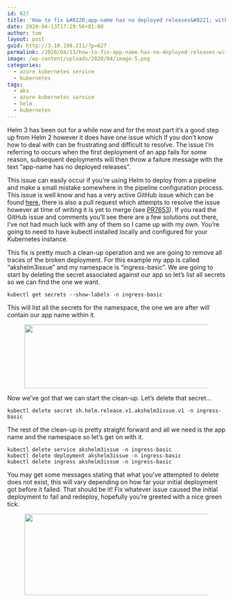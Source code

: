 ```yaml
---
id: 627
title: 'How to fix &#8220;app-name has no deployed releases&#8221; with Helm 3'
date: 2020-04-13T17:29:56+01:00
author: tom
layout: post
guid: http://3.10.198.211/?p=627
permalink: /2020/04/13/how-to-fix-app-name-has-no-deployed-releases-with-helm-3/
image: /wp-content/uploads/2020/04/image-5.png
categories:
  - azure kubernetes service
  - kubernetes
tags:
  - aks
  - azure kubernetes service
  - helm
  - kubernetes
---
```

Helm 3 has been out for a while now and for the most part it&#8217;s a good step up from Helm 2 however it does have one issue which if you don&#8217;t know how to deal with can be frustrating and difficult to resolve. The issue I&#8217;m referring to occurs when the first deployment of an app fails for some reason, subsequent deployments will then throw a failure message with the text &#8220;app-name has no deployed releases&#8221;.

This issue can easily occur if you&#8217;re using Helm to deploy from a pipeline and make a small mistake somewhere in the pipeline configuration process. This issue is well know and has a very active GitHub issue which can be found [here](https://github.com/helm/helm/issues/5595#issuecomment-612611077), there is also a pull request which attempts to resolve the issue however at time of writing it is yet to merge (see [PR7653](https://github.com/helm/helm/pull/7653)). If you read the GitHub issue and comments you&#8217;ll see there are a few solutions out there, I&#8217;ve not had much luck with any of them so I came up with my own. You&#8217;re going to need to have kubectl installed locally and configured for your Kubernetes instance. 

This fix is pretty much a clean-up operation and we are going to remove all traces of the broken deployment. For this example my app is called &#8220;akshelm3issue&#8221; and my namespace is &#8220;ingress-basic&#8221;. We are going to start by deleting the secret associated against our app so let&#8217;s list all secrets so we can find the one we want.

<pre class="wp-block-code"><code>kubectl get secrets --show-labels -n ingress-basic</code></pre>

This will list all the secrets for the namespace, the one we are after will contain our app name within it. <figure class="wp-block-image size-large">

<img loading="lazy" width="774" height="147" src="http://tomaustin.xyz/wp-content/uploads/2020/04/image-6.png" alt="" class="wp-image-629" srcset="https://tomaustin.xyz/wp-content/uploads/2020/04/image-6.png 774w, https://tomaustin.xyz/wp-content/uploads/2020/04/image-6-300x57.png 300w, https://tomaustin.xyz/wp-content/uploads/2020/04/image-6-768x146.png 768w, https://tomaustin.xyz/wp-content/uploads/2020/04/image-6-720x137.png 720w" sizes="(max-width: 774px) 100vw, 774px" /> </figure> 

Now we&#8217;ve got that we can start the clean-up. Let&#8217;s delete that secret&#8230;

<pre class="wp-block-code"><code>kubectl delete secret sh.helm.release.v1.akshelm3issue.v1 -n ingress-basic</code></pre>

The rest of the clean-up is pretty straight forward and all we need is the app name and the namespace so let&#8217;s get on with it.

<pre class="wp-block-code"><code>kubectl delete service akshelm3issue -n ingress-basic
kubectl delete deployment akshelm3issue -n ingress-basic
kubectl delete ingress akshelm3issue -n ingress-basic</code></pre>

You may get some messages stating that what you&#8217;ve attempted to delete does not exist, this will vary depending on how far your initial deployment got before it failed. That should be it! Fix whatever issue caused the initial deployment to fail and redeploy, hopefully you&#8217;re greeted with a nice green tick.

<div class="wp-block-image">
  <figure class="aligncenter size-large"><img loading="lazy" width="740" height="188" src="http://tomaustin.xyz/wp-content/uploads/2020/04/image-7.png" alt="" class="wp-image-630" srcset="https://tomaustin.xyz/wp-content/uploads/2020/04/image-7.png 740w, https://tomaustin.xyz/wp-content/uploads/2020/04/image-7-300x76.png 300w, https://tomaustin.xyz/wp-content/uploads/2020/04/image-7-720x183.png 720w" sizes="(max-width: 740px) 100vw, 740px" /></figure>
</div>